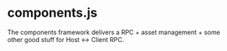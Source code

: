 components.js
=============

The components framework delivers a RPC + asset management + some other good stuff for Host &lt;-> Client RPC.
